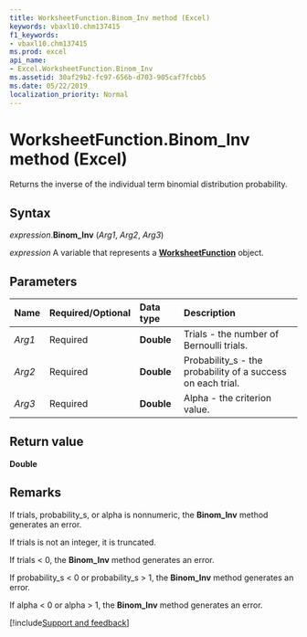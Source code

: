 ```yaml
---
title: WorksheetFunction.Binom_Inv method (Excel)
keywords: vbaxl10.chm137415
f1_keywords:
- vbaxl10.chm137415
ms.prod: excel
api_name:
- Excel.WorksheetFunction.Binom_Inv
ms.assetid: 30af29b2-fc97-656b-d703-905caf7fcbb5
ms.date: 05/22/2019
localization_priority: Normal
---
```



# WorksheetFunction.Binom_Inv method (Excel)

Returns the inverse of the individual term binomial distribution probability.


## Syntax

_expression_.**Binom_Inv** (_Arg1_, _Arg2_, _Arg3_)

_expression_ A variable that represents a **[WorksheetFunction](Excel.WorksheetFunction.md)** object.


## Parameters

|Name|Required/Optional|Data type|Description|
|:-----|:-----|:-----|:-----|
| _Arg1_|Required| **Double**|Trials - the number of Bernoulli trials.|
| _Arg2_|Required| **Double**|Probability_s - the probability of a success on each trial.|
| _Arg3_|Required| **Double**|Alpha - the criterion value.|

## Return value

**Double**


## Remarks

If trials, probability_s, or alpha is nonnumeric, the **Binom_Inv** method generates an error.
    
If trials is not an integer, it is truncated.
    
If trials < 0, the **Binom_Inv** method generates an error.
    
If probability_s < 0 or probability_s > 1, the **Binom_Inv** method generates an error.
    
If alpha < 0 or alpha > 1, the **Binom_Inv** method generates an error.
    



[!include[Support and feedback](~/includes/feedback-boilerplate.md)]